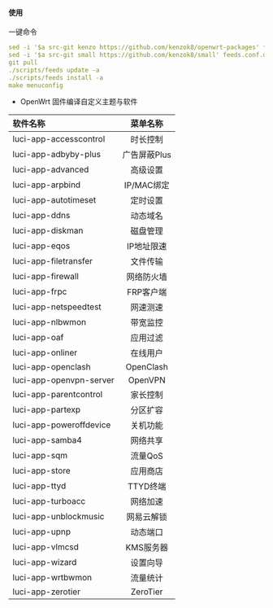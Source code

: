 #### 使用

一键命令

```yaml
sed -i '$a src-git kenzo https://github.com/kenzok8/openwrt-packages' feeds.conf.default
sed -i '$a src-git small https://github.com/kenzok8/small' feeds.conf.default
git pull
./scripts/feeds update -a
./scripts/feeds install -a
make menuconfig
```

- OpenWrt 固件编译自定义主题与软件

| 软件名称                    |    菜单名称     |
|:------------------------|:-----------:|
| luci-app-accesscontrol  |    时长控制     |
| luci-app-adbyby-plus    |  广告屏蔽Plus   |
| luci-app-advanced       |    高级设置     |
| luci-app-arpbind        |  IP/MAC绑定   |
| luci-app-autotimeset    |    定时设置     |
| luci-app-ddns           |    动态域名     |
| luci-app-diskman        |    磁盘管理     |
| luci-app-eqos           |   IP地址限速    |
| luci-app-filetransfer   |    文件传输     |
| luci-app-firewall       |    网络防火墙    |
| luci-app-frpc           |   FRP客户端    |
| luci-app-netspeedtest   |    网速测速     |
| luci-app-nlbwmon        |    带宽监控     |
| luci-app-oaf            |    应用过滤     |
| luci-app-onliner        |    在线用户     |
| luci-app-openclash      |  OpenClash  |
| luci-app-openvpn-server |   OpenVPN   |
| luci-app-parentcontrol  |    家长控制     |
| luci-app-partexp        |    分区扩容     |
| luci-app-poweroffdevice |    关机功能     |
| luci-app-samba4         |    网络共享     |
| luci-app-sqm            |    流量QoS    |
| luci-app-store          |    应用商店     |
| luci-app-ttyd           |   TTYD终端    |
| luci-app-turboacc       |    网络加速     |
| luci-app-unblockmusic   |    网易云解锁    |
| luci-app-upnp           |    动态端口     |
| luci-app-vlmcsd         |   KMS服务器    |
| luci-app-wizard         |    设置向导     |
| luci-app-wrtbwmon       |    流量统计     |
| luci-app-zerotier       |  ZeroTier   |
